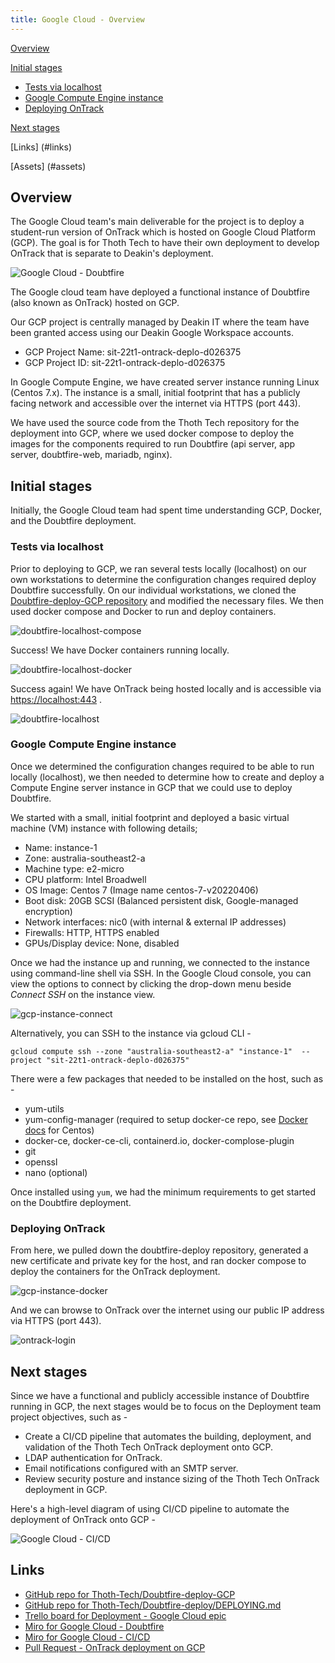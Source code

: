 ```yaml
---
title: Google Cloud - Overview
---
```


[Overview](#overview)

[Initial stages](#initial-stages)

- [Tests via localhost](#tests-via-localhost)
- [Google Compute Engine instance](#google-compute-engine-instance)
- [Deploying OnTrack](#deploying-ontrack)

[Next stages](#next-stages)

[Links] (#links)

[Assets] (#assets)

## Overview

The Google Cloud team's main deliverable for the project is to deploy a
student-run version of OnTrack which is hosted on Google Cloud Platform (GCP).
The goal is for Thoth Tech to have their own deployment to develop OnTrack
that is separate to Deakin's deployment.

![Google Cloud - Doubtfire](assets/GoogleCloud_Doubtfire.jpg "Google Cloud - Doubtfire")

The Google cloud team have deployed a functional instance of Doubtfire
(also known as OnTrack) hosted on GCP.

Our GCP project is centrally managed by Deakin IT where the team have been
granted access using our Deakin Google Workspace accounts.

- GCP Project Name: sit-22t1-ontrack-deplo-d026375
- GCP Project ID: sit-22t1-ontrack-deplo-d026375

In Google Compute Engine, we have created server instance running Linux
(Centos 7.x). The instance
is a small, initial footprint that has a publicly facing network and accessible
over the internet via HTTPS (port 443).

We have used the source code from the Thoth Tech repository for the deployment
into GCP, where we
used docker compose to deploy the images for the components required to run
Doubtfire (api server, app server, doubtfire-web, mariadb, nginx).

## Initial stages

Initially, the Google Cloud team had spent time understanding GCP, Docker,
and the Doubtfire deployment.

### Tests via localhost

Prior to deploying to GCP, we ran several tests locally (localhost) on our own
workstations to determine the configuration changes required deploy Doubtfire
successfully. On our individual
workstations, we cloned the
[Doubtfire-deploy-GCP repository](https://github.com/thoth-tech/doubtfire-deploy-GCP)
and modified the necessary files. We then used docker compose and Docker to run
and deploy containers.

![doubtfire-localhost-compose](assets/doubtfire-localhost-compose.png "docker compose output")

Success! We have Docker containers running locally.

![doubtfire-localhost-docker](assets/doubtfire-localhost-docker.png "Docker containers running")

Success again! We have OnTrack being hosted locally and is accessible via
<https://localhost:443> .

![doubtfire-localhost](assets/doubtfire-localhost.png "Doubtfire running on localhost")

### Google Compute Engine instance

Once we determined the configuration changes required to be able to run locally
(localhost), we then needed to determine how to create and deploy a Compute
Engine server instance in GCP that we could use to deploy Doubtfire.

We started with a small, initial footprint and deployed a basic virtual machine
(VM) instance with following details;

- Name: instance-1
- Zone: australia-southeast2-a
- Machine type: e2-micro
- CPU platform: Intel Broadwell
- OS Image: Centos 7 (Image name centos-7-v20220406)
- Boot disk: 20GB SCSI (Balanced persistent disk, Google-managed encryption)
- Network interfaces: nic0 (with internal & external IP addresses)
- Firewalls: HTTP, HTTPS enabled
- GPUs/Display device: None, disabled

Once we had the instance up and running, we connected to the instance using
command-line shell via SSH. In the Google Cloud console, you can view the
options to connect by clicking the drop-down menu beside _Connect SSH_ on the
instance view.

![gcp-instance-connect](assets/gcp-instance-connect.png "Instance connection options")

Alternatively, you can SSH to the instance via gcloud CLI -

```shell
gcloud compute ssh --zone "australia-southeast2-a" "instance-1"  --project "sit-22t1-ontrack-deplo-d026375"
```

There were a few packages that needed to be installed on the host, such as -

- yum-utils
- yum-config-manager (required to setup docker-ce repo, see
  [Docker docs](https://docs.docker.com/engine/install/centos/) for Centos)
- docker-ce, docker-ce-cli, containerd.io, docker-complose-plugin
- git
- openssl
- nano (optional)

Once installed using `yum`, we had the minimum requirements to get started on
the Doubtfire deployment.

### Deploying OnTrack

From here, we pulled down the doubtfire-deploy repository, generated a new
certificate and private key for the host, and ran docker compose to deploy
the containers for the OnTrack deployment.

![gcp-instance-docker](assets/gcp-instance-docker.png "Instance running docker containers")

And we can browse to OnTrack over the internet using our public IP address via
HTTPS (port 443).

![ontrack-login](assets/ontrack-login.png "OnTrack Login")

## Next stages

Since we have a functional and publicly accessible instance of Doubtfire running
in GCP, the next stages would be to focus on the Deployment team project
objectives, such as -

- Create a CI/CD pipeline that automates the building, deployment, and
  validation of the Thoth Tech OnTrack deployment onto GCP.
- LDAP authentication for OnTrack.
- Email notifications configured with an SMTP server.
- Review security posture and instance sizing of the Thoth Tech OnTrack
  deployment in GCP.

Here's a high-level diagram of using CI/CD pipeline to automate the deployment
of OnTrack onto GCP -

![Google Cloud - CI/CD](assets/GoogleCloud_CICD.jpg "Google Cloud - CICD")

## Links

- [GitHub repo for Thoth-Tech/Doubtfire-deploy-GCP](https://github.com/thoth-tech/doubtfire-deploy-GCP)
- [GitHub repo for Thoth-Tech/Doubtfire-deploy/DEPLOYING.md](https://github.com/thoth-tech/doubtfire-deploy/blob/main/DEPLOYING.md)
- [Trello board for Deployment - Google Cloud epic](https://trello.com/b/dI1yx9A1/deployment)
- [Miro for Google Cloud - Doubtfire](https://miro.com/app/board/uXjVO0h8ZSE=/?share_link_id=62396987373)
- [Miro for Google Cloud - CI/CD](https://miro.com/app/board/uXjVO64xoQw=/?share_link_id=57734801709)
- [Pull Request - OnTrack deployment on GCP](https://github.com/thoth-tech/doubtfire-deploy-GCP/pull/5)
